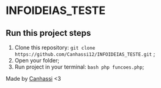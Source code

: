 # INFOIDEIAS_TESTE

## Run this project steps

1. Clone this repository: `git clone https://github.com/Canhassi12/INFOIDEIAS_TESTE.git` ;
2. Open your folder;
3. Run project in your terminal: ```bash
php funcoes.php```; 

Made by  [Canhassi](https://github.com/Canhassi12) <3
